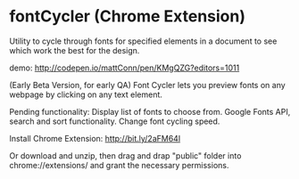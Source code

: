 # fontCycler (Chrome Extension)
Utility to cycle through fonts for specified elements in a document to see which work the best for the design.

demo: http://codepen.io/mattConn/pen/KMgQZG?editors=1011

(Early Beta Version, for early QA)
Font Cycler lets you preview fonts on any webpage by clicking on any text element.

Pending functionality:
Display list of fonts to choose from.
Google Fonts API, search and sort functionality.
Change font cycling speed.

Install Chrome Extension:
http://bit.ly/2aFM64l

Or download and unzip, then drag and drap "public" folder into chrome://extensions/ and grant the necessary permissions.
